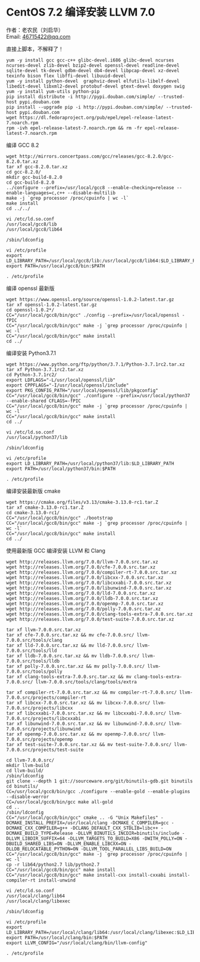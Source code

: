 # CentOS 7.2 编译安装 LLVM 7.0
作者：老农民（刘启华）  
Email: 46715422@qq.com  
  
直接上脚本，不解释了！  
    
    yum -y install gcc gcc-c++ glibc-devel.i686 glibc-devel ncurses ncurses-devel zlib-devel bzip2-devel openssl-devel readline-devel sqlite-devel tk-devel gdbm-devel db4-devel libpcap-devel xz-devel texinfo bison flex libffi-devel libuuid-devel
    yum -y install python-devel  graphviz-devel elfutils-libelf-devel libedit-devel libxml2-devel protobuf-devel gtext-devel doxygen swig
    yum -y install yum-utils python-pip
    pip install distribute -i http://pypi.douban.com/simple/ --trusted-host pypi.douban.com
    pip install --upgrade pip -i http://pypi.douban.com/simple/ --trusted-host pypi.douban.com
    wget https://dl.fedoraproject.org/pub/epel/epel-release-latest-7.noarch.rpm    
    rpm -ivh epel-release-latest-7.noarch.rpm && rm -fr epel-release-latest-7.noarch.rpm
    
编译 GCC 8.2  
    
    wget http://mirrors.concertpass.com/gcc/releases/gcc-8.2.0/gcc-8.2.0.tar.xz
    tar xf gcc-8.2.0.tar.xz
    cd gcc-8.2.0/
    mkdir gcc-build-8.2.0
    cd gcc-build-8.2.0
    ../configure --prefix=/usr/local/gcc8 --enable-checking=release --enable-languages=c,c++ --disable-multilib
    make -j `grep processor /proc/cpuinfo | wc -l`
    make install
    cd ../../
    
    vi /etc/ld.so.conf
    /usr/local/gcc8/lib
    /usr/local/gcc8/lib64
    
    /sbin/ldconfig
    
    vi /etc/profile
    export LD_LIBRARY_PATH=/usr/local/gcc8/lib:/usr/local/gcc8/lib64:$LD_LIBRARY_PATH
    export PATH=/usr/local/gcc8/bin:$PATH
    
    . /etc/profile
    
编译 openssl 最新版  
    
    wget https://www.openssl.org/source/openssl-1.0.2-latest.tar.gz
    tar xf openssl-1.0.2-latest.tar.gz
    cd openssl-1.0.2*/
    CC="/usr/local/gcc8/bin/gcc" ./config --prefix=/usr/local/openssl -fPIC
    CC="/usr/local/gcc8/bin/gcc" make -j `grep processor /proc/cpuinfo | wc -l`
    CC="/usr/local/gcc8/bin/gcc" make install
    cd ../
    
编译安装 Python3.7.1  
    
    wget https://www.python.org/ftp/python/3.7.1/Python-3.7.1rc2.tar.xz
    tar xf Python-3.7.1rc2.tar.xz
    cd Python-3.7.1rc2/
    export LDFLAGS="-L/usr/local/openssl/lib"
    export CPPFLAGS="-I/usr/local/openssl/include"
    export PKG_CONFIG_PATH="/usr/local/openssl/lib/pkgconfig"
    CC="/usr/local/gcc8/bin/gcc" ./configure --prefix=/usr/local/python37 --enable-shared CFLAGS=-fPIC
    CC="/usr/local/gcc8/bin/gcc" make -j `grep processor /proc/cpuinfo | wc -l`
    CC="/usr/local/gcc8/bin/gcc" make install
    cd ../
    
    vi /etc/ld.so.conf
    /usr/local/python37/lib
    
    /sbin/ldconfig
    
    vi /etc/profile
    export LD_LIBRARY_PATH=/usr/local/python37/lib:$LD_LIBRARY_PATH
    export PATH=/usr/local/python37/bin:$PATH
    
    . /etc/profile
    
编译安装最新版 cmake  
    
    wget https://cmake.org/files/v3.13/cmake-3.13.0-rc1.tar.Z
    tar xf cmake-3.13.0-rc1.tar.Z
    cd cmake-3.13.0-rc1/
    CC="/usr/local/gcc8/bin/gcc" ./bootstrap
    CC="/usr/local/gcc8/bin/gcc" make -j `grep processor /proc/cpuinfo | wc -l`
    CC="/usr/local/gcc8/bin/gcc" make install
    cd ../
    
使用最新版 GCC 编译安装 LLVM 和 Clang  
    
    wget http://releases.llvm.org/7.0.0/llvm-7.0.0.src.tar.xz
    wget http://releases.llvm.org/7.0.0/cfe-7.0.0.src.tar.xz
    wget http://releases.llvm.org/7.0.0/compiler-rt-7.0.0.src.tar.xz
    wget http://releases.llvm.org/7.0.0/libcxx-7.0.0.src.tar.xz
    wget http://releases.llvm.org/7.0.0/libcxxabi-7.0.0.src.tar.xz
    wget http://releases.llvm.org/7.0.0/libunwind-7.0.0.src.tar.xz
    wget http://releases.llvm.org/7.0.0/lld-7.0.0.src.tar.xz
    wget http://releases.llvm.org/7.0.0/lldb-7.0.0.src.tar.xz
    wget http://releases.llvm.org/7.0.0/openmp-7.0.0.src.tar.xz
    wget http://releases.llvm.org/7.0.0/polly-7.0.0.src.tar.xz
    wget http://releases.llvm.org/7.0.0/clang-tools-extra-7.0.0.src.tar.xz
    wget http://releases.llvm.org/7.0.0/test-suite-7.0.0.src.tar.xz
    
    tar xf llvm-7.0.0.src.tar.xz
    tar xf cfe-7.0.0.src.tar.xz && mv cfe-7.0.0.src/ llvm-7.0.0.src/tools/clang
    tar xf lld-7.0.0.src.tar.xz && mv lld-7.0.0.src/ llvm-7.0.0.src/tools/lld
    tar xf lldb-7.0.0.src.tar.xz && mv lldb-7.0.0.src/ llvm-7.0.0.src/tools/lldb
    tar xf polly-7.0.0.src.tar.xz && mv polly-7.0.0.src/ llvm-7.0.0.src/tools/polly
    tar xf clang-tools-extra-7.0.0.src.tar.xz && mv clang-tools-extra-7.0.0.src/ llvm-7.0.0.src/tools/clang/tools/extra
    
    tar xf compiler-rt-7.0.0.src.tar.xz && mv compiler-rt-7.0.0.src/ llvm-7.0.0.src/projects/compiler-rt
    tar xf libcxx-7.0.0.src.tar.xz && mv libcxx-7.0.0.src/ llvm-7.0.0.src/projects/libcxx
    tar xf libcxxabi-7.0.0.src.tar.xz && mv libcxxabi-7.0.0.src/ llvm-7.0.0.src/projects/libcxxabi
    tar xf libunwind-7.0.0.src.tar.xz && mv libunwind-7.0.0.src/ llvm-7.0.0.src/projects/libunwind
    tar xf openmp-7.0.0.src.tar.xz && mv openmp-7.0.0.src/ llvm-7.0.0.src/projects/openmp
    tar xf test-suite-7.0.0.src.tar.xz && mv test-suite-7.0.0.src/ llvm-7.0.0.src/projects/test-suite
    
    cd llvm-7.0.0.src/
    mkdir llvm-build
    cd llvm-build/
    /sbin/ldconfig
    git clone --depth 1 git://sourceware.org/git/binutils-gdb.git binutils
    cd binutils/
    CC=/usr/local/gcc8/bin/gcc ./configure --enable-gold --enable-plugins --disable-werror
    CC=/usr/local/gcc8/bin/gcc make all-gold
    cd ..
    /sbin/ldconfig
    CC="/usr/local/gcc8/bin/gcc" cmake .. -G "Unix Makefiles" -DCMAKE_INSTALL_PREFIX=/usr/local/clang -DCMAKE_C_COMPILER=gcc -DCMAKE_CXX_COMPILER=g++ -DCLANG_DEFAULT_CXX_STDLIB=libc++ -DCMAKE_BUILD_TYPE=Release -DLLVM_BINUTILS_INCDIR=binutils/include -DLLVM_LIBDIR_SUFFIX=64 -DLLVM_TARGETS_TO_BUILD=X86 -DWITH_POLLY=ON -DBUILD_SHARED_LIBS=ON -DLLVM_ENABLE_LIBCXX=ON -DLLDB_RELOCATABLE_PYTHON=ON -DLLVM_TOOL_PARALLEL_LIBS_BUILD=ON
    CC="/usr/local/gcc8/bin/gcc" make -j `grep processor /proc/cpuinfo | wc -l`
    cp -r lib64/python2.7 lib/python2.7
    CC="/usr/local/gcc8/bin/gcc" make install
    CC="/usr/local/gcc8/bin/gcc" make install-cxx install-cxxabi install-compiler-rt install-unwind
    
    vi /etc/ld.so.conf
    /usr/local/clang/lib64
    /usr/local/clang/libexec
    
    /sbin/ldconfig
    
    vi /etc/profile
    export LD_LIBRARY_PATH=/usr/local/clang/lib64:/usr/local/clang/libexec:$LD_LIBRARY_PATH
    export PATH=/usr/local/clang/bin:$PATH
    export LLVM_CONFIG="/usr/local/clang/bin/llvm-config"
    
    . /etc/profile
    